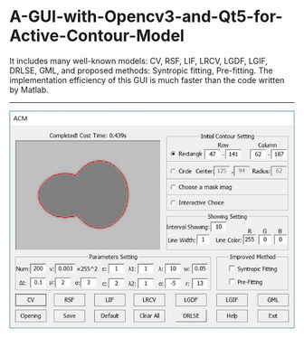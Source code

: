 # A-GUI-with-Opencv3-and-Qt5-for-Active-Contour-Model
It includes many well-known models: CV, RSF, LIF, LRCV, LGDF, LGIF, DRLSE, GML, and proposed methods: Syntropic fitting, Pre-fitting.
The implementation efficiency of this GUI is much faster than the code written by Matlab.  

---
![Demo](2.JPG) 
